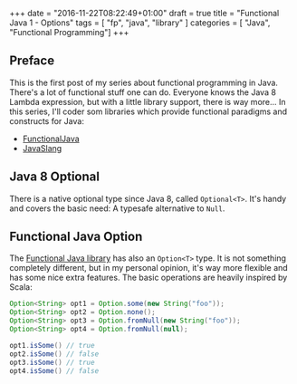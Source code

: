 +++
date = "2016-11-22T08:22:49+01:00"
draft = true
title = "Functional Java 1 - Options"
tags = [ "fp", "java", "library" ]
categories = [ "Java", "Functional Programming"]
+++

## Preface

This is the first post of my series about functional programming in Java. There's a lot of functional stuff one can do. Everyone knows the Java 8 Lambda expression, but with a little library support, there is way more... In this series, I'll coder som libraries which provide functional paradigms and constructs for Java:

- [FunctionalJava](http://www.functionaljava.org/)
- [JavaSlang](http://www.javaslang.io/)

## Java 8 Optional

There is a native optional type since Java 8, called `Optional<T>`. It's handy and covers the basic need: A typesafe alternative to `Null`.

## Functional Java Option

The [Functional Java library](http://www.functionaljava.org/) has also an `Option<T>` type. It is not something completely different, but in my personal opinion, it's way more flexible and has some nice extra features. The basic operations are heavily inspired by Scala:

```java
Option<String> opt1 = Option.some(new String("foo"));
Option<String> opt2 = Option.none();
Option<String> opt3 = Option.fromNull(new String("foo"));
Option<String> opt4 = Option.fromNull(null);

opt1.isSome() // true
opt2.isSome() // false
opt3.isSome() // true
opt4.isSome() // false
```

